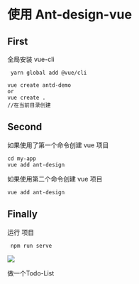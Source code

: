 # 使用 Ant-design-vue



## First
全局安装 vue-cli
```
 yarn global add @vue/cli
```

```
vue create antd-demo
or 
vue create . 
//在当前目录创建
```
## Second

如果使用了第一个命令创建 vue 项目

```
cd my-app
vue add ant-design
```
如果使用第二个命令创建 vue 项目
```
vue add ant-design
```
## Finally
运行 项目
```
 npm run serve
```


![](https://ws1.sinaimg.cn/large/8660d1bbly1g2ft2ihe7kj20m40kadgp.jpg)

做一个Todo-List

